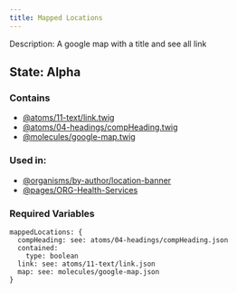 ```yaml
---
title: Mapped Locations
---
```

Description: A google map with a title and see all link

## State: Alpha

### Contains
- [@atoms/11-text/link.twig](?p=atoms-link)
- [@atoms/04-headings/compHeading.twig](?p=atoms-comp-heading)
- [@molecules/google-map.twig](?p=molecules-google-map)

### Used in:
- [@organisms/by-author/location-banner](?p=organisms-location-banner)
- [@pages/ORG-Health-Services](?p=pages-ORG-Health-Services)

### Required Variables

~~~
mappedLocations: {
  compHeading: see: atoms/04-headings/compHeading.json
  contained: 
    type: boolean
  link: see: atoms/11-text/link.json
  map: see: molecules/google-map.json
}
~~~
